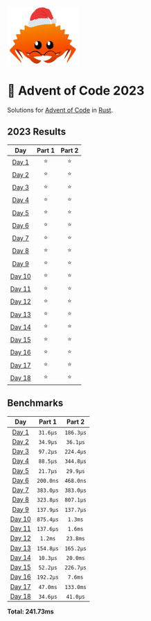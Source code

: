 <img src="./.assets/christmas_ferris.png" width="164">

# 🎄 Advent of Code 2023

Solutions for [Advent of Code](https://adventofcode.com/) in [Rust](https://www.rust-lang.org/).

<!--- advent_readme_stars table --->

## 2023 Results

|                      Day                       | Part 1 | Part 2 |
| :--------------------------------------------: | :----: | :----: |
|  [Day 1](https://adventofcode.com/2023/day/1)  |   ⭐   |   ⭐   |
|  [Day 2](https://adventofcode.com/2023/day/2)  |   ⭐   |   ⭐   |
|  [Day 3](https://adventofcode.com/2023/day/3)  |   ⭐   |   ⭐   |
|  [Day 4](https://adventofcode.com/2023/day/4)  |   ⭐   |   ⭐   |
|  [Day 5](https://adventofcode.com/2023/day/5)  |   ⭐   |   ⭐   |
|  [Day 6](https://adventofcode.com/2023/day/6)  |   ⭐   |   ⭐   |
|  [Day 7](https://adventofcode.com/2023/day/7)  |   ⭐   |   ⭐   |
|  [Day 8](https://adventofcode.com/2023/day/8)  |   ⭐   |   ⭐   |
|  [Day 9](https://adventofcode.com/2023/day/9)  |   ⭐   |   ⭐   |
| [Day 10](https://adventofcode.com/2023/day/10) |   ⭐   |   ⭐   |
| [Day 11](https://adventofcode.com/2023/day/11) |   ⭐   |   ⭐   |
| [Day 12](https://adventofcode.com/2023/day/12) |   ⭐   |   ⭐   |
| [Day 13](https://adventofcode.com/2023/day/13) |   ⭐   |   ⭐   |
| [Day 14](https://adventofcode.com/2023/day/14) |   ⭐   |   ⭐   |
| [Day 15](https://adventofcode.com/2023/day/15) |   ⭐   |   ⭐   |
| [Day 16](https://adventofcode.com/2023/day/16) |   ⭐   |   ⭐   |
| [Day 17](https://adventofcode.com/2023/day/17) |   ⭐   |   ⭐   |
| [Day 18](https://adventofcode.com/2023/day/18) |   ⭐   |   ⭐   |

<!--- advent_readme_stars table --->

<!--- benchmarking table --->

## Benchmarks

|            Day            |  Part 1   |  Part 2   |
| :-----------------------: | :-------: | :-------: |
| [Day 1](./src/bin/01.rs)  | `31.6µs`  | `186.3µs` |
| [Day 2](./src/bin/02.rs)  | `34.9µs`  | `36.1µs`  |
| [Day 3](./src/bin/03.rs)  | `97.2µs`  | `224.4µs` |
| [Day 4](./src/bin/04.rs)  | `88.5µs`  | `344.8µs` |
| [Day 5](./src/bin/05.rs)  | `21.7µs`  | `29.9µs`  |
| [Day 6](./src/bin/06.rs)  | `200.0ns` | `468.0ns` |
| [Day 7](./src/bin/07.rs)  | `383.0µs` | `383.0µs` |
| [Day 8](./src/bin/08.rs)  | `323.8µs` | `807.1µs` |
| [Day 9](./src/bin/09.rs)  | `137.9µs` | `137.7µs` |
| [Day 10](./src/bin/10.rs) | `875.4µs` |  `1.3ms`  |
| [Day 11](./src/bin/11.rs) | `137.6µs` |  `1.6ms`  |
| [Day 12](./src/bin/12.rs) |  `1.2ms`  | `23.8ms`  |
| [Day 13](./src/bin/13.rs) | `154.8µs` | `165.2µs` |
| [Day 14](./src/bin/14.rs) | `10.3µs`  | `20.0ms`  |
| [Day 15](./src/bin/15.rs) | `52.2µs`  | `226.7µs` |
| [Day 16](./src/bin/16.rs) | `192.2µs` |  `7.6ms`  |
| [Day 17](./src/bin/17.rs) | `47.0ms`  | `133.0ms` |
| [Day 18](./src/bin/18.rs) | `34.6µs`  | `41.0µs`  |

**Total: 241.73ms**

<!--- benchmarking table --->
